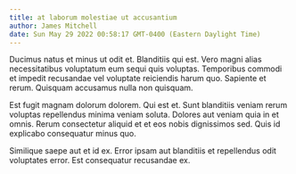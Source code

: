 ```yaml
---
title: at laborum molestiae ut accusantium
author: James Mitchell
date: Sun May 29 2022 00:58:17 GMT-0400 (Eastern Daylight Time)
---
```

Ducimus natus et minus ut odit et. Blanditiis qui est. Vero magni alias necessitatibus voluptatum eum sequi quis voluptas. Temporibus commodi et impedit recusandae vel voluptate reiciendis harum quo. Sapiente et rerum. Quisquam accusamus nulla non quisquam.

 Est fugit magnam dolorum dolorem. Qui est et. Sunt blanditiis veniam rerum voluptas repellendus minima veniam soluta. Dolores aut veniam quia in et omnis. Rerum consectetur aliquid et et eos nobis dignissimos sed. Quis id explicabo consequatur minus quo.

 Similique saepe aut et id ex. Error ipsam aut blanditiis et repellendus odit voluptates error. Est consequatur recusandae ex.